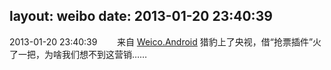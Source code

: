 layout: weibo
date: 2013-01-20 23:40:39
---
2013-01-20 23:40:39  &nbsp;&nbsp;&nbsp;&nbsp;&nbsp;&nbsp; 来自 <a href="http://app.weibo.com/t/feed/l4RWD" rel="nofollow">Weico.Android</a>
猎豹上了央视，借“抢票插件”火了一把，为啥我们想不到这营销…… ​​​
